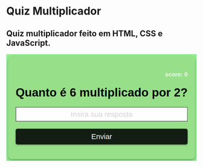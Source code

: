# Quiz Multiplicador
## Quiz multiplicador feito em HTML, CSS e JavaScript.

![apresentacao-quiz](https://github.com/thayg0r/quiz-multiplicador/blob/main/Captura%20de%20tela%20de%202023-02-01%2015-14-14.png)
